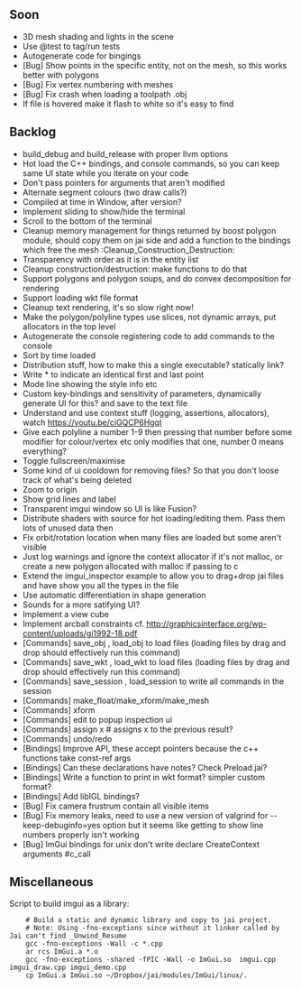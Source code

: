 ## Soon
- 3D mesh shading and lights in the scene
- Use @test to tag/run tests
- Autogenerate code for bingings
- [Bug] Show points in the specific entity, not on the mesh, so this works better with polygons
- [Bug] Fix vertex numbering with meshes
- [Bug] Fix crash when loading a toolpath .obj
- If file is hovered make it flash to white so it's easy to find

## Backlog
- build_debug and build_release with proper llvm options
- Hot load the C++ bindings, and console commands, so you can keep same UI state while you iterate on your code
- Don't pass pointers for arguments that aren't modified
- Alternate segment colours (two draw calls?)
- Compiled at time in Window, after version?
- Implement sliding to show/hide the terminal
- Scroll to the bottom of the terminal
- Cleanup memory management for things returned by boost polygon module, should copy them on jai side and add a function to the bindings which free the mesh :Cleanup_Construction_Destruction:
- Transparency with order as it is in the entity list
- Cleanup construction/destruction: make functions to do that
- Support polygons and polygon soups, and do convex decomposition for rendering
- Support loading wkt file format
- Cleanup text rendering, it's so slow right now!
- Make the polygon/polyline types use slices, not dynamic arrays, put allocators in the top level
- Autogenerate the console registering code to add commands to the console
- Sort by time loaded
- Distribution stuff, how to make this a single executable? statically link?
- Write * to indicate an identical first and last point
- Mode line showing the style info etc
- Custom key-bindings and sensitivity of parameters, dynamically generate UI for this? and save to the text file
- Understand and use context stuff (logging, assertions, allocators), watch https://youtu.be/ciGQCP6HgqI
- Give each polyline a number 1-9 then pressing that number before some modifier for colour/vertex etc only modifies that one, number 0 means everything?
- Toggle fullscreen/maximise
- Some kind of ui cooldown for removing files? So that you don't loose track of what's being deleted
- Zoom to origin
- Show grid lines and label
- Transparent imgui window so UI is like Fusion?
- Distribute shaders with source for hot loading/editing them. Pass them lots of unused data then
- Fix orbit/rotation location when many files are loaded but some aren't visible
- Just log warnings and ignore the context allocator if it's not malloc, or create a new polygon allocated with malloc if passing to c
- Extend the imgui_inspector example to allow you to drag+drop jai files and have show you all the types in the file
- Use automatic differentiation in shape generation
- Sounds for a more satifying UI?
- Implement a view cube
- Implement arcball constraints cf. http://graphicsinterface.org/wp-content/uploads/gi1992-18.pdf
- [Commands] save_obj <filename>, load_obj <filename> to load files (loading files by drag and drop should effectively run this command)
- [Commands] save_wkt <filename>, load_wkt <filename> to load files (loading files by drag and drop should effectively run this command)
- [Commands] save_session <filename>, load_session <session> to write all commands in the session
- [Commands] make_float/make_xform/make_mesh
- [Commands] xform <id> <transform>
- [Commands] edit <id> to popup inspection ui
- [Commands] assign x # assigns x to the previous result?
- [Commands] undo/redo
- [Bindings] Improve API, these accept pointers because the c++ functions take const-ref args
- [Bindings] Can these declarations have notes? Check Preload.jai?
- [Bindings] Write a function to print in wkt format? simpler custom format?
- [Bindings] Add libIGL bindings?
- [Bug] Fix camera frustrum contain all visible items
- [Bug] Fix memory leaks, need to use a new version of valgrind for --keep-debuginfo=yes option but it seems like getting to show line numbers properly isn't working
- [Bug] ImGui bindings for unix don't write declare CreateContext arguments #c_call

## Miscellaneous

Script to build imgui as a library:

```
    # Build a static and dynamic library and copy to jai project.
    # Note: Using -fno-exceptions since without it linker called by Jai can't find _Unwind_Resume
    gcc -fno-exceptions -Wall -c *.cpp
    ar rcs ImGui.a *.o
    gcc -fno-exceptions -shared -fPIC -Wall -o ImGui.so  imgui.cpp imgui_draw.cpp imgui_demo.cpp 
    cp ImGui.a ImGui.so ~/Dropbox/jai/modules/ImGui/linux/.
```
